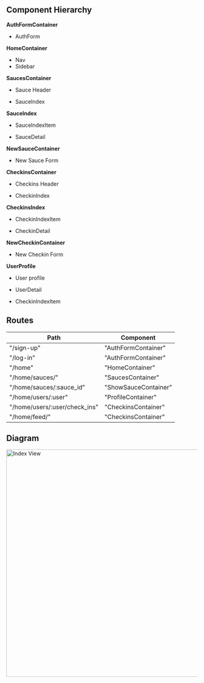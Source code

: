 ## Component Hierarchy

**AuthFormContainer**
 - AuthForm

**HomeContainer**
 - Nav
 - Sidebar


**SaucesContainer**
  - Sauce Header
  * SauceIndex

**SauceIndex**
 - SauceIndexItem
  + SauceDetail

**NewSauceContainer**
  -  New Sauce Form

**CheckinsContainer**
  - Checkins Header
  * CheckinIndex

**CheckinsIndex**
 - CheckinIndexItem
  + CheckinDetail

**NewCheckinContainer**
  -  New Checkin Form

**UserProfile**
 - User profile
  + UserDetail
  - CheckinIndexItem


## Routes
| Path                          | Component            |
|-------------------------------|----------------------|
| "/sign-up"                    | "AuthFormContainer"  |
| "/log-in"                     | "AuthFormContainer"  |
| "/home"                       | "HomeContainer"      |
| "/home/sauces/"               | "SaucesContainer"    |
| "/home/sauces/:sauce_id"      | "ShowSauceContainer" |
| "/home/users/:user"           | "ProfileContainer"   |
| "/home/users/:user/check_ins" | "CheckinsContainer"  |
| "/home/feed/"                 | "CheckinsContainer"  |

## Diagram
<img src="https://github.com/hellochitty/Hawt-Sawce/blob/master/docs/wireframes/Hawt_Sawce_Component_Diagram.png" alt="Index View" width="600">
